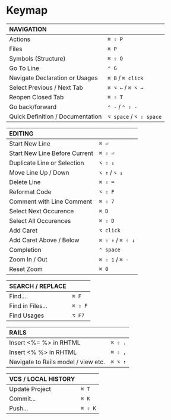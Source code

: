 # Keymap

| NAVIGATION                          |                         |
| :---                                | :---                    |
| Actions                             | `⌘ ⇧ P`                 |
| Files                               | `⌘ P`                   |
| Symbols (Structure)                 | `⌘ ⇧ O`                 |
| Go To Line                          | `⌃ G`                   |
| Navigate Declaration or Usages      | `⌘ B` / `⌘ click`       |
| Select Previous / Next Tab          | `⌘ ⌥ ←` / `⌘ ⌥ →`       |
| Reopen Closed Tab                   | `⌘ ⇧ T`                 |
| Go back/forward                     | `⌃ -` / `⌃ ⇧ -`         |
| Quick Definition / Documentation    | `⌥ space` / `⌥ ⇧ space` |

| EDITING                             |                         |
| :---                                | :---                    |
| Start New Line                      | `⌘ ⏎`                   |
| Start New Line Before Current       | `⌘ ⇧ ⏎`                 |
| Duplicate Line or Selection         | `⌥ ⇧ ↓`                 |
| Move Line Up / Down                 | `⌥ ↑` / `⌥ ↓`           |
| Delete Line                         | `⌘ ⇧ ⌨`                 |
| Reformat Code                       | `⌥ ⇧ F`                 |
| Comment with Line Comment           | `⌘ ⇧ 7`                 |
| Select Next Occurence               | `⌘ D`                   |
| Select All Occurences               | `⌘ ⇧ D`                 |
| Add Caret                           | `⌥ click`               |
| Add Caret Above / Below             | `⌘ ⇧ ↑` / `⌘ ⇧ ↓`       |
| Completion                          | `⌃ space`               |
| Zoom In / Out                       | `⌘ ⇧ 1` / `⌘ -`         |
| Reset Zoom                          | `⌘ 0`                   |

| SEARCH / REPLACE                    |                         |
| :---                                | :---                    |
| Find...                             | `⌘ F`                   |
| Find in Files...                    | `⌘ ⇧ F`                 |
| Find Usages                         | `⌥ F7`                  |

| RAILS                               |                         |
| :---                                | :---                    |
| Insert <%= %> in RHTML              | `⌘ ⇧ .`                 |
| Insert <% %> in RHTML               | `⌘ ⇧ ,`                 |
| Navigate to Rails model / view etc. | `⌘ ⌥ ↑`                 |

| VCS / LOCAL HISTORY                 |                         |
| :---                                | :---                    |
| Update Project                      | `⌘ T`                   |
| Commit...                           | `⌘ K`                   |
| Push...                             | `⌘ ⇧ K`                 |
